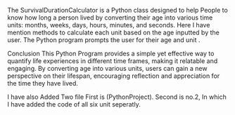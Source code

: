 
The SurvivalDurationCalculator is a Python class designed to help People to know  how long a person  lived by converting their age into various time units: months, weeks, days, hours, minutes, and seconds. Here I have mention methods to calculate each unit based on the age inputted by the user. The Python program prompts the user for their age and unit .

Conclusion
This Python Program provides a simple yet effective way to quantify life experiences in different time frames, making it relatable and engaging. By converting age into various units, users can gain a new perspective on their lifespan, encouraging reflection and appreciation for the time they have lived.

I have also Added Two file First is (PythonProject).
Second is no.2, In which I have added the code of all six unit seperatly. 
